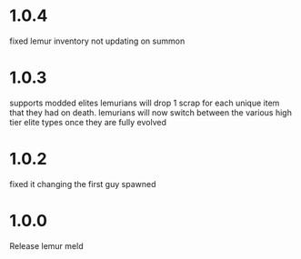 # 1.0.4

fixed lemur inventory not updating on summon

# 1.0.3

supports modded elites
lemurians will drop 1 scrap for each unique item that they had on death.
lemurians will now switch between the various high tier elite types once they are fully evolved

# 1.0.2

fixed it changing the first guy spawned

# 1.0.0

Release lemur meld